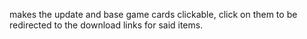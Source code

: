 makes the update and base game cards clickable, click on them to be redirected to the download links for said items.